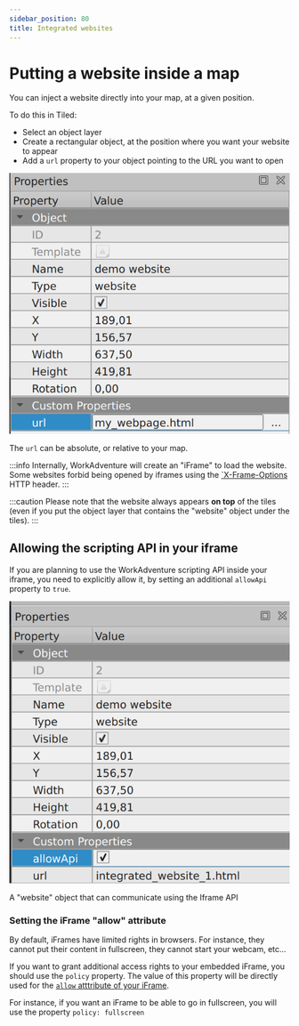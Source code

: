 ```yaml
---
sidebar_position: 80
title: Integrated websites
---
```


# Putting a website inside a map

You can inject a website directly into your map, at a given position.

To do this in Tiled:

- Select an object layer
- Create a rectangular object, at the position where you want your website to appear
- Add a `url` property to your object pointing to the URL you want to open

![A "website" object](../images/website_url_property.png)

The `url` can be absolute, or relative to your map.

:::info
Internally, WorkAdventure will create an "iFrame" to load the website.
Some websites forbid being opened by iframes using the [`X-Frame-Options](https://developer.mozilla.org/en-US/docs/Web/HTTP/Headers/X-Frame-Options)
HTTP header.
:::

:::caution
Please note that the website always appears **on top** of the tiles (even if you put the object layer that
contains the "website" object under the tiles).
:::

## Allowing the scripting API in your iframe

If you are planning to use the WorkAdventure scripting API inside your iframe, you need
to explicitly allow it, by setting an additional `allowApi` property to `true`.

![A "website" object that can communicate using the Iframe API](../images/website_allowapi_property.png)

<div class="text--center text--italic">A "website" object that can communicate using the Iframe API</div>

### Setting the iFrame "allow" attribute

By default, iFrames have limited rights in browsers. For instance, they cannot put their content in fullscreen, they cannot start your webcam, etc...

If you want to grant additional access rights to your embedded iFrame, you should use the `policy` property. The value of this property will be directly used for the [`allow` atttribute of your iFrame](https://developer.mozilla.org/en-US/docs/Web/HTTP/Feature_Policy/Using_Feature_Policy#the_iframe_allow_attribute).

For instance, if you want an iFrame to be able to go in fullscreen, you will use the property `policy: fullscreen`
